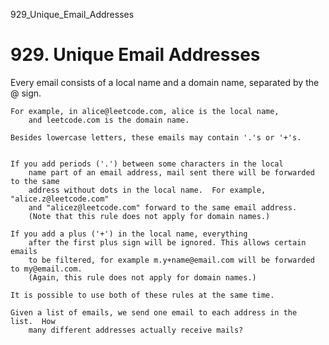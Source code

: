 929_Unique_Email_Addresses
# 929. Unique Email Addresses

Every email consists of a local name and a domain name, separated by the @ sign.

    For example, in alice@leetcode.com, alice is the local name,
        and leetcode.com is the domain name.

    Besides lowercase letters, these emails may contain '.'s or '+'s.
    

    If you add periods ('.') between some characters in the local
        name part of an email address, mail sent there will be forwarded to the same
        address without dots in the local name.  For example, "alice.z@leetcode.com"
        and "alicez@leetcode.com" forward to the same email address. 
        (Note that this rule does not apply for domain names.)

    If you add a plus ('+') in the local name, everything
        after the first plus sign will be ignored. This allows certain emails
        to be filtered, for example m.y+name@email.com will be forwarded to my@email.com. 
        (Again, this rule does not apply for domain names.)

    It is possible to use both of these rules at the same time.

    Given a list of emails, we send one email to each address in the list.  How
        many different addresses actually receive mails?